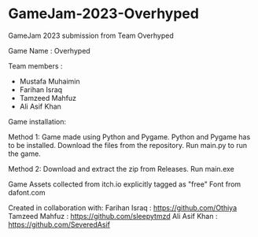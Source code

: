 # GameJam-2023-Overhyped
GameJam 2023 submission from Team Overhyped

Game Name : Overhyped

Team members :
- Mustafa Muhaimin
- Farihan Israq
- Tamzeed Mahfuz
- Ali Asif Khan

Game installation:

Method 1:
Game made using Python and Pygame.
Python and Pygame has to be installed.
Download the files from the repository.
Run main.py to run the game.

Method 2:
Download and extract the zip from Releases.
Run main.exe

Game Assets collected from itch.io explicitly tagged as "free" 
Font from dafont.com

Created in collaboration with:
Farihan Israq   : https://github.com/Othiya
Tamzeed Mahfuz  : https://github.com/sleepytmzd
Ali Asif Khan   : https://github.com/SeveredAsif
